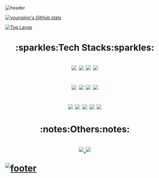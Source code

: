 ![header](https://capsule-render.vercel.app/api?type=waving&color=timeGradient&text=%20YoungJinn%20%20&height=200&fontSize=90)

[![youngjinn's GitHub stats](https://github-readme-stats.vercel.app/api?username=kimyoungjin98&count_private=true&custom_title=Youngjinn&nbsp;github&nbsp;&bg_color=30,92a8d1,f7cac9&title_color=fff&text_color=fff)](https://github.com/anuraghazra/github-readme-stats)

[![Top Langs](https://github-readme-stats.vercel.app/api/top-langs/?username=kimyoungjin98&layout=compact&custom_title=My&nbsp;Language&nbsp;&bg_color=30,f7cac9,92a8d1&title_color=fff&text_color=fff)](https://github.com/anuraghazra/github-readme-stats)

<!-- [![Top Stack](https://widget.realdeveloper.pro/api/top?stack=nestjs,angularjs,Typescript)](https://github.com/kimyoungjin98) -->

<h1><p align="center">:sparkles:Tech Stacks:sparkles:</p>
 
<p align="center"> 

 <img src="https://img.shields.io/badge/Typescript-3178C6?style=flat-square&logo=Typescript&logoColor=white"/> 
    <img src="https://img.shields.io/badge/JavaScript-F7DF1E?style=flat-square&logo=JavaScript&logoColor=white"/>
 <img src="https://img.shields.io/badge/Java-007396?style=flat-square&logo=Java&logoColor=white"/>
 <img src="https://img.shields.io/badge/Kotlin-7F52FF?style=flat-square&logo=Kotlin&logoColor=white"/>
 
  </p>
<p align="center">
   <img src="https://img.shields.io/badge/Spring-6DB33F?style=flat-square&logo=Spring&logoColor=white"/>
 <img src="https://img.shields.io/badge/Nestjs-E0234E?style=flat-square&logo=NestJs&logoColor=white"/>
  <img src="https://img.shields.io/badge/Angular-DD0031?style=flat-square&logo=Angular&logoColor=white"/> 
 <img src="https://img.shields.io/badge/React-61DAFB?style=flat-square&logo=React&logoColor=white"/> 
</p>
<p align="center"><img src="https://img.shields.io/badge/HTML5-E34F26?style=flat-square&logo=HTML5&logoColor=white"/> 
<img src="https://img.shields.io/badge/CSS3-1572B6?style=flat-square&logo=CSS3&logoColor=white"/>
 <img src="https://img.shields.io/badge/tailwindcss-06B6D4?style=flat-square&logo=tailwindcss&logoColor=white"/>
  <img src="https://img.shields.io/badge/MySQL-4479A1?style=flat-square&logo=MySQL&logoColor=white"/>
 <img src="https://img.shields.io/badge/Firebase-FFCA28?style=flat-square&logo=Firebase&logoColor=white"/>
</p>

<h1><p align="center">:notes:Others:notes:
  
  
  
 <p align="center">  
<a href="https://www.facebook.com/gyu250"><img src="https://img.shields.io/badge/facebook-1877f2?style=flat-square&logo=facebook&logoColor=white"/>
<a href="https://www.instagram.com/yj___98"><img src="https://img.shields.io/badge/Instagram-E4405F?style=flat-square&logo=Instagram&logoColor=white"/>
  </p>

![footer](https://capsule-render.vercel.app/api?section=footer&type=waving&color=gradient&text=%20)
 
  
  
